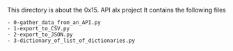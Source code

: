This directory is about the 0x15. API alx project
It contains the following files

	- 0-gather_data_from_an_API.py
	- 1-export_to_CSV.py
	- 2-export_to_JSON.py
	- 3-dictionary_of_list_of_dictionaries.py
